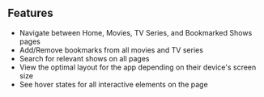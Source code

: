 <h2>Features</h2>
<ul>
  <li>Navigate between Home, Movies, TV Series, and Bookmarked Shows pages
</li>
  <li>Add/Remove bookmarks from all movies and TV series</li>
<li>Search for relevant shows on all pages</li>
<li>View the optimal layout for the app depending on their device's screen size</li>
<li>See hover states for all interactive elements on the page</li>
</ul>
